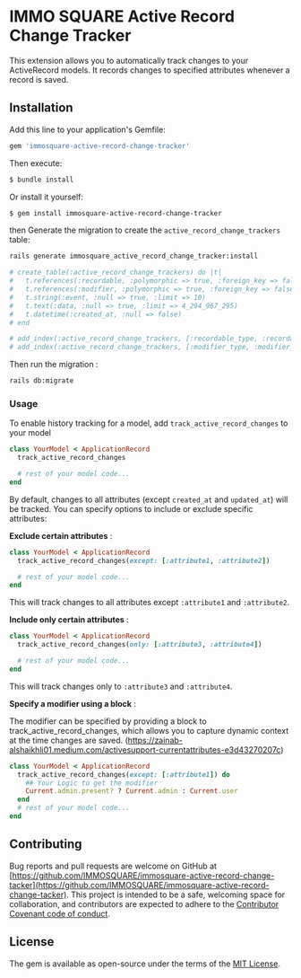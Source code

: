 # IMMO SQUARE Active Record Change Tracker

This extension allows you to automatically track changes to your ActiveRecord models. It records changes to specified attributes whenever a record is saved.

## Installation

Add this line to your application's Gemfile:

```ruby
gem 'immosquare-active-record-change-tracker'
```

Then execute:

```bash
$ bundle install
```

Or install it yourself:

```bash
$ gem install immosquare-active-record-change-tracker
```

then Generate the migration to create the `active_record_change_trackers` table:


```bash
rails generate immosquare_active_record_change_tracker:install

# create_table(:active_record_change_trackers) do |t|
#   t.references(:recordable, :polymorphic => true, :foreign_key => false, :index => false, :null => false)
#   t.references(:modifier, :polymorphic => true, :foreign_key => false, :index => false, :null => true)
#   t.string(:event, :null => true, :limit => 10)
#   t.text(:data, :null => true, :limit => 4_294_967_295)
#   t.datetime(:created_at, :null => false)
# end

# add_index(:active_record_change_trackers, [:recordable_type, :recordable_id])
# add_index(:active_record_change_trackers, [:modifier_type, :modifier_id])
```



Then run the migration :

```bash
rails db:migrate
```

### Usage

To enable history tracking for a model, add `track_active_record_changes` to your model

```ruby
class YourModel < ApplicationRecord
  track_active_record_changes

  # rest of your model code...
end
```

By default, changes to all attributes (except `created_at` and `updated_at`) will be tracked.
You can specify options to include or exclude specific attributes:

**Exclude certain attributes** :

```ruby
class YourModel < ApplicationRecord
  track_active_record_changes(except: [:attribute1, :attribute2])

  # rest of your model code...
end
```

This will track changes to all attributes except `:attribute1` and `:attribute2`.

**Include only certain attributes** :

```ruby
class YourModel < ApplicationRecord
  track_active_record_changes(only: [:attribute3, :attribute4])

  # rest of your model code...
end
```

This will track changes only to `:attribute3` and `:attribute4`.


**Specify a modifier using a block** :

The modifier can be specified by providing a block to track_active_record_changes, which allows you to capture dynamic context at the time changes are saved. (https://zainab-alshaikhli01.medium.com/activesupport-currentattributes-e3d43270207c)


```ruby
class YourModel < ApplicationRecord
  track_active_record_changes(except: [:attribute1]) do
    ## Your Logic to get the modifier
    Current.admin.present? ? Current.admin : Current.user
  end
  # rest of your model code...
end
```



## Contributing

Bug reports and pull requests are welcome on GitHub at [https://github.com/IMMOSQUARE/immosquare-active-record-change-tacker](https://github.com/IMMOSQUARE/immosquare-active-record-change-tacker). This project is intended to be a safe, welcoming space for collaboration, and contributors are expected to adhere to the [Contributor Covenant code of conduct](https://www.contributor-covenant.org/version/2/0/code_of_conduct/).

## License

The gem is available as open-source under the terms of the [MIT License](https://opensource.org/licenses/MIT).
